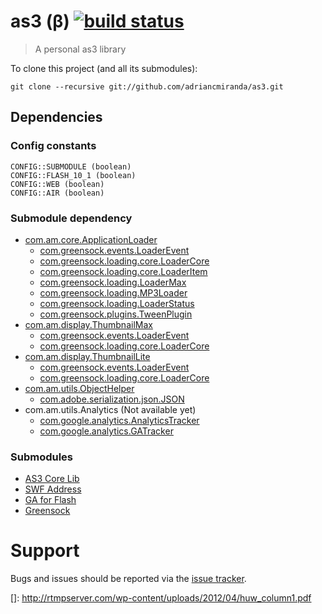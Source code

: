 as3 (β) [![build status][travis_build_status_image]][travis_build_status_url]
=================================
> A personal as3 library

To clone this project (and all its submodules):

    git clone --recursive git://github.com/adriancmiranda/as3.git

## Dependencies
### Config constants
    
    CONFIG::SUBMODULE (boolean)
    CONFIG::FLASH_10_1 (boolean)
    CONFIG::WEB (boolean)
    CONFIG::AIR (boolean)

### Submodule dependency
* [com.am.core.ApplicationLoader][ApplicationLoader]
    *   [com.greensock.events.LoaderEvent][LoaderEvent]
    *   [com.greensock.loading.core.LoaderCore][LoaderCore]
    *   [com.greensock.loading.core.LoaderItem][LoaderItem]
    *   [com.greensock.loading.LoaderMax][LoaderMax]
    *   [com.greensock.loading.MP3Loader][MP3Loader]
    *   [com.greensock.loading.LoaderStatus][LoaderStatus]
    *   [com.greensock.plugins.TweenPlugin][TweenPlugin]
* [com.am.display.ThumbnailMax][ThumbnailMax]
    *   [com.greensock.events.LoaderEvent][LoaderEvent]
    *   [com.greensock.loading.core.LoaderCore][LoaderCore]
* [com.am.display.ThumbnailLite][ThumbnailLite]
    *   [com.greensock.events.LoaderEvent][LoaderEvent]
    *   [com.greensock.loading.core.LoaderCore][LoaderCore]
* [com.am.utils.ObjectHelper][ObjectHelper]
    *   [com.adobe.serialization.json.JSON][JSON]
* com.am.utils.Analytics (Not available yet)
    *   [com.google.analytics.AnalyticsTracker][AnalyticsTracker]
    *   [com.google.analytics.GATracker][GATracker]

### Submodules
* [AS3 Core Lib][as3corelib]
* [SWF Address][swfaddress]
* [GA for Flash][gaforflash]
* [Greensock][greensock]

Support
=======

Bugs and issues should be reported via the [issue tracker][issue_tracker].

[sample]: https://github.com/adriancmiranda/flash-compiler/tree/master/examples/web "web"
[issue_tracker]: http://github.com/adriancmiranda/as3/issues "Issue tracker"

[travis_build_status_image]: https://travis-ci.org/adriancmiranda/as3.png?branch=master
[travis_build_status_url]: https://travis-ci.org/adriancmiranda/as3 "build status"

[ApplicationLoader]: https://github.com/adriancmiranda/as3/blob/master/source/com/am/core/ApplicationLoader.as "com.am.core.ApplicationLoader"
[ThumbnailMax]: https://github.com/adriancmiranda/as3/blob/master/source/com/am/display/ThumbnailMax.as "com.am.display.ThumbnailMax"
[ThumbnailLite]: https://github.com/adriancmiranda/as3/blob/master/source/com/am/display/ThumbnailLite.as "com.am.display.ThumbnailLite"
[ObjectHelper]: https://github.com/adriancmiranda/as3/blob/master/source/com/am/utils/ObjectHelper.as "com.am.utils.ObjectHelper"

[greensock]: https://github.com/greensock/GreenSock-AS3
[LoaderEvent]: https://github.com/greensock/GreenSock-AS3/blob/master/src/com/greensock/events/LoaderEvent.as "com.greensock.events.LoaderEvent"
[LoaderCore]: https://github.com/greensock/GreenSock-AS3/blob/master/src/com/greensock/loading/core/LoaderCore.as "com.greensock.loading.core.LoaderCore"
[LoaderItem]: https://github.com/greensock/GreenSock-AS3/blob/master/src/com/greensock/loading/core/LoaderItem.as "com.greensock.loading.core.LoaderItem"
[LoaderMax]: https://github.com/greensock/GreenSock-AS3/blob/master/src/com/greensock/loading/LoaderMax.as "com.greensock.loading.LoaderMax"
[MP3Loader]: https://github.com/greensock/GreenSock-AS3/blob/master/src/com/greensock/loading/MP3Loader.as "com.greensock.loading.MP3Loader"
[LoaderStatus]: https://github.com/greensock/GreenSock-AS3/blob/master/src/com/greensock/loading/LoaderStatus.as "com.greensock.loading.LoaderStatus"
[TweenPlugin]: https://github.com/greensock/GreenSock-AS3/blob/master/src/com/greensock/plugins/TweenPlugin.as "com.greensock.plugins.TweenPlugin"

[as3corelib]: https://github.com/mikechambers/as3corelib "AS3 Core Lib"
[JSON]: https://github.com/mikechambers/as3corelib/blob/master/src/com/adobe/serialization/json/JSON.as "com.adobe.serialization.json.JSON"

[swfaddress]: https://github.com/robwalch/swfaddress

[gaforflash]: https://code.google.com/p/gaforflash/ "Google Analytics for flash"
[AnalyticsTracker]: https://code.google.com/p/gaforflash/source/browse/trunk/src/com/google/analytics/AnalyticsTracker.as "com.google.analytics.AnalyticsTracker"
[GATracker]: https://code.google.com/p/gaforflash/source/browse/trunk/src/com/google/analytics/GATracker.as?r=193 "com.google.analytics.GATracker"

[]: http://rtmpserver.com/wp-content/uploads/2012/04/huw_column1.pdf
